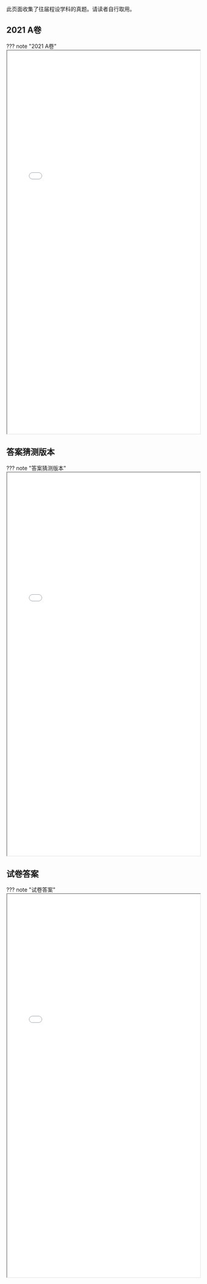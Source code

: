此页面收集了往届程设学科的真题。请读者自行取用。

## 2021 A卷

??? note "2021 A卷"
    <iframe loading="lazy" src="/static/course/program/problem/2021 A卷.pdf" type="application/pdf" width=100% height=1000px></iframe>

## 答案猜测版本

??? note "答案猜测版本"
    <iframe loading="lazy" src="/static/course/program/problem/答案猜测版本.pdf" type="application/pdf" width=100% height=1000px></iframe>

## 试卷答案

??? note "试卷答案"
    <iframe loading="lazy" src="/static/course/program/problem/试卷答案.pdf" type="application/pdf" width=100% height=1000px></iframe>

